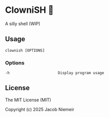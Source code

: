 # ClowniSH 🤡 
A silly shell (WIP)

## Usage
```
clownish [OPTIONS]
```

### Options
```
-h                      Display program usage
```

## License
The MIT License (MIT)

Copyright (c) 2025 Jacob Niemeir
